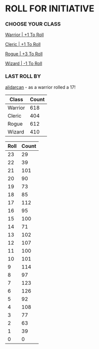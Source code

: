# ROLL FOR INITIATIVE
### CHOOSE YOUR CLASS

[Warrior | +1 To Roll](https://github.com/benjaminsampica/benjaminsampica/issues/new?title=roll%7Cwarrior&body=Just+click+%27Submit+new+issue%27.)

[Cleric | +1 To Roll](https://github.com/benjaminsampica/benjaminsampica/issues/new?title=roll%7Ccleric&body=Just+click+%27Submit+new+issue%27.)

[Rogue | +3 To Roll](https://github.com/benjaminsampica/benjaminsampica/issues/new?title=roll%7Crogue&body=Just+click+%27Submit+new+issue%27.)

[Wizard | -1 To Roll](https://github.com/benjaminsampica/benjaminsampica/issues/new?title=roll%7Cwizard&body=Just+click+%27Submit+new+issue%27.)
### LAST ROLL BY
[alidarcan](https://www.github.com/alidarcan) - as a warrior rolled a 17!

|Class|Count|
|-|-|
|Warrior|618|
|Cleric|404|
|Rogue|612|
|Wizard|410|

|Roll|Count|
|-|-|
|23|29
|22|39
|21|101
|20|90
|19|73
|18|85
|17|112
|16|95
|15|100
|14|71
|13|102
|12|107
|11|100
|10|101
|9|114
|8|97
|7|123
|6|126
|5|92
|4|108
|3|77
|2|63
|1|39
|0|0
